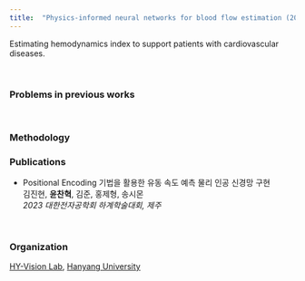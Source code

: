 ```yaml
---
title:  "Physics-informed neural networks for blood flow estimation (2023.02 - 2023.06)"
---
```


Estimating hemodynamics index to support patients with cardiovascular diseases.

<br/>

### Problems in previous works

<br/>

### Methodology

### Publications

+ Positional Encoding 기법을 활용한 유동 속도 예측 물리 인공 신경망 구현  
  김진현, **윤찬혁**, 김준, 홍제형, 송시몬  
  *2023 대한전자공학회 하계학술대회, 제주*  

<br/>

### Organization  
[HY-Vision Lab](https://sites.google.com/view/hyvision/home?authuser=0), [Hanyang University](https://hanyang.ac.kr/)

